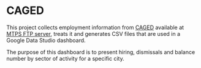 # CAGED

This project collects employment information from [CAGED](http://pdet.mte.gov.br/novo-caged) available at [MTPS FTP server](ftp://ftp.mtps.gov.br/), treats it and generates CSV files that are used in a Google Data Studio dashboard.

The purpose of this dashboard is to present hiring, dismissals and balance number by sector of activity for a specific city.
